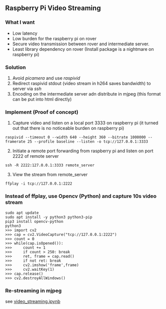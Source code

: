 ## Raspberry Pi Video Streaming
### What I want
* Low latency
* Low burden for the raspberry pi on rover
* Secure video transmission between rover and intermediate server. 
* Least library dependency on rover (Install package is a nightmare on raspberry pi)
### Solution
1. Avoid <i>picamera</i> and use <i>raspivid</i> 
2. Redirect raspivid stdout (video stream in h264 saves bandwidth) to server via <i>ssh</i>
3. Encoding on the intermediate server adn distribute in mjpeg (this format can be put into html directly) 
### Implement (Proof of concept)
1. Capture video and listen on a local port 3333 on raspberry pi (it turned out that there is no noticeable burden on raspberry pi)
```shell
raspivid --timeout 0 --width 640 --height 360 --bitrate 1000000 --framerate 25 --profile baseline --listen -o tcp://127.0.0.1:3333
```
2. Initiate a remote port forwarding from raspberry pi and listen on port 2222 of remote server 
```shell
ssh -R 2222:127.0.0.1:3333 remote_server
```
3. View the stream from remote_server
```shell
ffplay -i tcp://127.0.0.1:2222
```
### Instead of ffplay, use Opencv (Python) and capture 10s video stream
```shell
sudo apt update 
sudo apt install -y python3 python3-pip
pip3 install opencv-python 
python3
>>> import cv2 
>>> cap = cv2.VideoCapture("tcp://127.0.0.1:2222")
>>> count = 0 
>>> while(cap.isOpened()): 
>>>     count += 1
>>>     if count > 250: break
>>>     ret, frame = cap.read() 
>>>     if not ret: break
>>>     cv2.imshow('frame',frame) 
>>>     cv2.waitKey(1)  
>>> cap.release()
>>> cv2.destroyAllWindows()
``` 
### Re-streaming in mjpeg
see [video_streaming.ipynb](https://github.com/xg590/IoT/blob/master/Video_Streaming/video_streaming.ipynb)
